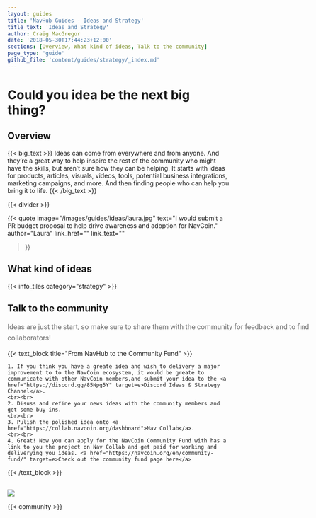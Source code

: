 ```yaml
---
layout: guides
title: 'NavHub Guides - Ideas and Strategy'
title_text: 'Ideas and Strategy'
author: Craig MacGregor
date: '2018-05-30T17:44:23+12:00'
sections: [Overview, What kind of ideas, Talk to the community]
page_type: 'guide'
github_file: 'content/guides/strategy/_index.md'
---
```


# Could you idea be the next big thing?

## Overview

{{< big_text >}}
Ideas can come from everywhere and from anyone. And they’re a great way to help inspire the rest of the community who might have the skills, but aren’t sure how they can be helping. It starts with ideas for products, articles, visuals, videos, tools, potential business integrations, marketing campaigns, and more. And then finding people who can help you bring it to life.
{{< /big_text >}}

{{< divider >}}


{{< quote
  image="/images/guides/ideas/laura.jpg"
  text="I would submit a PR budget proposal to help drive awareness and adoption for NavCoin."
  author="Laura"
  link_href=""
  link_text=""
>}}

## What kind of ideas

{{< info_tiles category="strategy" >}}

## Talk to the community



<p class="no-title-text">
    Ideas are just the start, so make sure to share them with the community for feedback and to find collaborators!
</p>

<style>
.no-title-text{
    width: 700px;
    font-family: Roboto;
    font-weight: normal;
    font-size: 16px;
    line-height: 25px;
    text-align: left;
    color: #707070;
    margin: 0 auto;
}
</style>


{{< text_block
  title="From NavHub to the Community Fund" >}}

    1. If you think you have a greate idea and wish to delivery a major improvement to to the NavCoin ecosystem, it would be greate to communicate with other NavCoin members,and submit your idea to the <a href="https://discord.gg/85Npg5Y" target=e>Discord Ideas & Strategy Channel</a>.
    <br><br>
    2. Disuss and refine your news ideas with the community members and get some buy-ins.
    <br><br>
    3. Pulish the polished idea onto <a href="https://collab.navcoin.org/dashboard">Nav Collab</a>.
    <br><br>
    4. Great! Now you can apply for the NavCoin Community Fund with has a link to you the project on Nav Collab and get paid for working and deliverying you ideas. <a href="https://navcoin.org/en/community-fund/" target=e>Check out the community fund page here</a>
{{< /text_block >}}

<img src="/images/guides/workflow.png" style="display: flex; max-width: 700px;margin: 0 auto; margin-top: 30px;">

{{< community >}}
